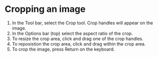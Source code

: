 # Cropping an image

1. In the Tool bar, select the Crop tool. Crop handles will appear on the image.
2. In the Options bar (top) select the aspect ratio of the crop.&#x20;
3. To resize the crop area, click and drag one of the crop handles.
4. To reposistion the crop area, click and drag within the crop area.
5. To crop the image, press Return on the keyboard.
